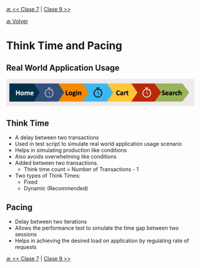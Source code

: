 [🔙 << Clase 7](../07_Class/07_Class.md) | [Clase 9 >>](../09_Class/09_Class.md)

[🔙 Volver](../README.md)


# Think Time and Pacing
## Real World Application Usage

<img src="../assets/realtimeappusage.png" alt="Difference" width="800" height="">

## Think Time
- A delay between two transactions
- Used in test script to simulate real world application usage scenario
- Helps in simulating production like conditions
- Also avoids overwhelming like conditions
- Added between two transactions.
    - Think time count = Number of Transactions - 1
- Two types of Think Times:
    - Fixed
    - Dynamic (Recommended)

 ## Pacing
 - Delay between two iterations
 - Allows the performance test to simulate the time gap between two sessions
 - Helps in achieving the desired load on application by regulating rate of requests
 
[🔙 << Clase 7](../07_Class/07_Class.md) | [Clase 9 >>](../09_Class/09_Class.md)